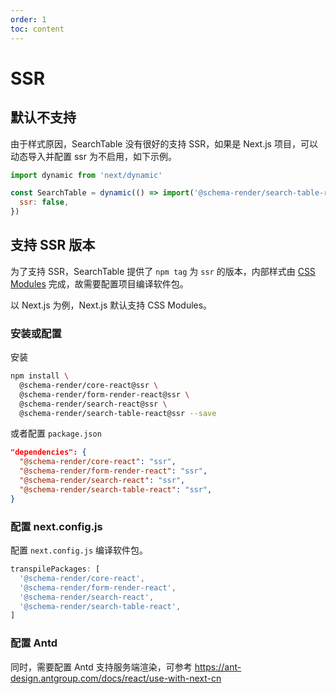 ```yaml
---
order: 1
toc: content
---
```


# SSR

## 默认不支持

由于样式原因，SearchTable 没有很好的支持 SSR，如果是 Next.js 项目，可以动态导入并配置 ssr 为不启用，如下示例。

```jsx | pure
import dynamic from 'next/dynamic'

const SearchTable = dynamic(() => import('@schema-render/search-table-react'), {
  ssr: false,
})
```

## 支持 SSR 版本

为了支持 SSR，SearchTable 提供了 `npm tag` 为 `ssr` 的版本，内部样式由 [CSS Modules](https://github.com/css-modules/css-modules) 完成，故需要配置项目编译软件包。

以 Next.js 为例，Next.js 默认支持 CSS Modules。

### 安装或配置

安装

```bash
npm install \
  @schema-render/core-react@ssr \
  @schema-render/form-render-react@ssr \
  @schema-render/search-react@ssr \
  @schema-render/search-table-react@ssr --save
```

或者配置 `package.json`

```json
"dependencies": {
  "@schema-render/core-react": "ssr",
  "@schema-render/form-render-react": "ssr",
  "@schema-render/search-react": "ssr",
  "@schema-render/search-table-react": "ssr",
}
```

### 配置 next.config.js

配置 `next.config.js` 编译软件包。

```js
transpilePackages: [
  '@schema-render/core-react',
  '@schema-render/form-render-react',
  '@schema-render/search-react',
  '@schema-render/search-table-react',
]
```

### 配置 Antd

同时，需要配置 Antd 支持服务端渲染，可参考 https://ant-design.antgroup.com/docs/react/use-with-next-cn
